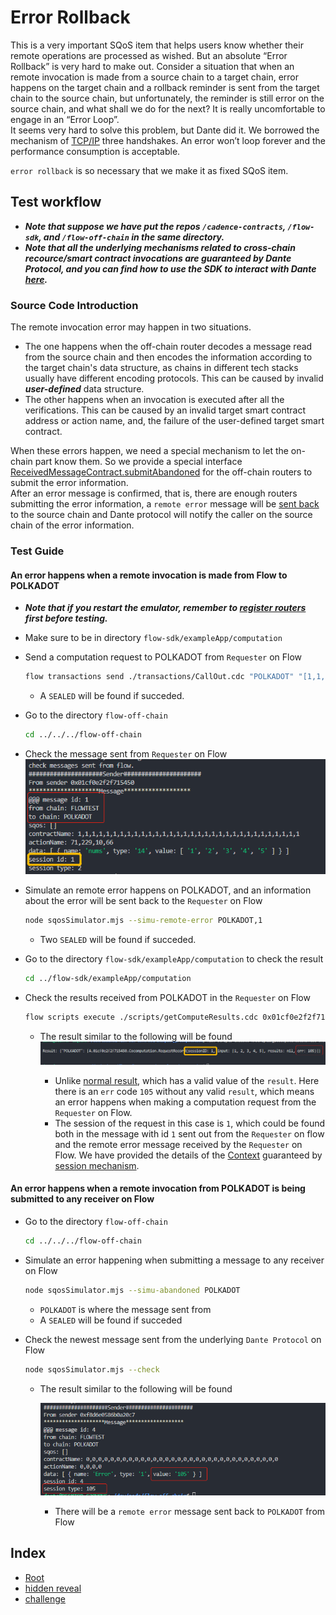 # Error Rollback

This is a very important SQoS item that helps users know whether their remote operations are processed as wished. But an absolute “Error Rollback” is very hard to make out. Consider a situation that when an remote invocation is made from a source chain to a target chain, error happens on the target chain and a rollback reminder is sent from the target chain to the source chain, but unfortunately, the reminder is still error on the source chain, and what shall we do for the next? It is really uncomfortable to engage in an “Error Loop”.  
It seems very hard to solve this problem, but Dante did it. We borrowed the mechanism of [TCP/IP](https://en.wikipedia.org/wiki/Transmission_Control_Protocol) three handshakes. An error won’t loop forever and the performance consumption is acceptable.  

`error rollback` is so necessary that we make it as fixed SQoS item. 

## Test workflow

- ***Note that suppose we have put the repos `/cadence-contracts`, `/flow-sdk`, and `/flow-off-chain` in the same directory.***  
- ***Note that all the underlying mechanisms related to cross-chain recource/smart contract invocations are guaranteed by Dante Protocol, and you can find how to use the SDK to interact with Dante [here](https://github.com/dantenetwork/flow-sdk/blob/SQoS/exampleApp/computation/contracts/Cocomputation.cdc).***  

### **Source Code Introduction**

The remote invocation error may happen in two situations.  
- The one happens when the off-chain router decodes a message read from the source chain and then encodes the information according to the target chain's data structure, as chains in different tech stacks usually have different encoding protocols. This can be caused by invalid ***user-defined*** data structure.  
- The other happens when an invocation is executed after all the verifications. This can be caused by an invalid target smart contract address or action name, and, the failure of the user-defined target smart contract.   

When these errors happen, we need a special mechanism to let the on-chain part know them. So we provide a special interface [ReceivedMessageContract.submitAbandoned](../../contracts/ReceivedMessageContract.cdc#L814) for the off-chain routers to submit the error information.  
After an error message is confirmed, that is, there are enough routers submitting the error information, a `remote error` message will be [sent back](../../contracts/ReceivedMessageContract.cdc#L864) to the source chain and Dante protocol will notify the caller on the source chain of the error information.  

### **Test Guide**

#### **An error happens when a remote invocation is made from Flow to POLKADOT**

- ***Note that if you restart the emulator, remember to [register routers](./README.md#prepare) first before testing.***

- Make sure to be in directory `flow-sdk/exampleApp/computation`
- Send a computation request to POLKADOT from `Requester` on Flow

    ```sh
    flow transactions send ./transactions/CallOut.cdc "POLKADOT" "[1,1,1,1,1,1,1,1,1,1,1,1,1,1,1,1,1,1,1,1,1,1,1,1,1,1,1,1,1,1,1,1]" "[71, 229, 10, 66]" '[1, 2, 3, 4, 5]' --signer emulator-Alice
    ```

    - A `SEALED` will be found if succeded.

- Go to the directory `flow-off-chain`

    ```sh
    cd ../../../flow-off-chain
    ```

- Check the message sent from `Requester` on Flow  
    ![img](./imgs/error-call-from-flow.png)  

- Simulate an remote error happens on POLKADOT, and an information about the error will be sent back to the `Requester` on Flow  

    ```sh
    node sqosSimulator.mjs --simu-remote-error POLKADOT,1
    ```

    - Two `SEALED` will be found if succeded.
- Go to the directory `flow-sdk/exampleApp/computation` to check the result

    ```sh
    cd ../flow-sdk/exampleApp/computation
    ```

- Check the results received from POLKADOT in the `Requester` on Flow

    ```sh
    flow scripts execute ./scripts/getComputeResults.cdc 0x01cf0e2f2f715450
    ```

    - The result similar to the following will be found
        ![img](./imgs/error-computation-result.png)  

        - Unlike [normal result](./README.md#L171), which has a valid value of the `result`. Here there is an `err` code `105` without any valid `result`, which means an error happens when making a computation request from the `Requester` on Flow.
        - The session of the request in this case is `1`, which could be found both in the message with id `1` sent out from the `Requester` on flow and the remote error message received by the `Requester` on Flow. We have provided the details of the [Context](https://github.com/dantenetwork/flow-sdk/blob/SQoS/exampleApp/computation/contracts/Cocomputation.cdc#L50) guaranteed by [session mechanism](https://github.com/dantenetwork/flow-sdk/tree/SQoS#high-level-api).  
    
#### **An error happens when a remote invocation from POLKADOT is being submitted to any receiver on Flow**

- Go to the directory `flow-off-chain`

    ```sh
    cd ../../../flow-off-chain
    ```

- Simulate an error happening when submitting a message to any receiver on Flow

    ```sh
    node sqosSimulator.mjs --simu-abandoned POLKADOT
    ```

    - `POLKADOT` is where the message sent from
    - A `SEALED` will be found if succeded
- Check the newest message sent from the underlying `Dante Protocol` on Flow

    ```sh
    node sqosSimulator.mjs --check
    ```

    - The result similar to the following will be found  

        ![img](./imgs/submit-error-to-flow.png)  

        - There will be a `remote error` message sent back to `POLKADOT` from Flow  

## Index

- [Root](./README.md)
- [hidden reveal](./hidden-reveal.md)
- [challenge](./challenge.md)

